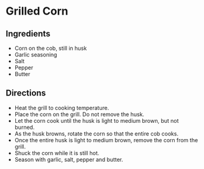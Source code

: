 # Grilled Corn

## Ingredients

* Corn on the cob, still in husk
* Garlic seasoning
* Salt
* Pepper
* Butter

## Directions

* Heat the grill to cooking temperature.
* Place the corn on the grill. Do not remove the husk.
* Let the corn cook until the husk is light to medium brown, but not burned.
* As the husk browns, rotate the corn so that the entire cob cooks.
* Once the entire husk is light to medium brown, remove the corn from the grill.
* Shuck the corn while it is still hot.
* Season with garlic, salt, pepper and butter.
